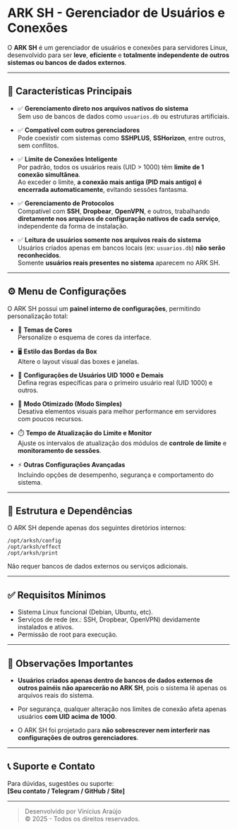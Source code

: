 # ARK SH - Gerenciador de Usuários e Conexões

O **ARK SH** é um gerenciador de usuários e conexões para servidores Linux, desenvolvido para ser **leve**, **eficiente** e **totalmente independente de outros sistemas ou bancos de dados externos**.

---

## 📌 Características Principais

- ✅ **Gerenciamento direto nos arquivos nativos do sistema**  
Sem uso de bancos de dados como `usuarios.db` ou estruturas artificiais.

- ✅ **Compatível com outros gerenciadores**  
Pode coexistir com sistemas como **SSHPLUS**, **SSHorizon**, entre outros, sem conflitos.

- ✅ **Limite de Conexões Inteligente**  
Por padrão, todos os usuários reais (UID > 1000) têm **limite de 1 conexão simultânea**.  
Ao exceder o limite, **a conexão mais antiga (PID mais antigo) é encerrada automaticamente**, evitando sessões fantasma.

- ✅ **Gerenciamento de Protocolos**  
Compatível com **SSH**, **Dropbear**, **OpenVPN**, e outros, trabalhando **diretamente nos arquivos de configuração nativos de cada serviço**, independente da forma de instalação.

- ✅ **Leitura de usuários somente nos arquivos reais do sistema**  
Usuários criados apenas em bancos locais (ex: `usuarios.db`) **não serão reconhecidos**.  
Somente **usuários reais presentes no sistema** aparecem no ARK SH.

---

## ⚙️ Menu de Configurações

O ARK SH possui um **painel interno de configurações**, permitindo personalização total:

- 🎨 **Temas de Cores**  
Personalize o esquema de cores da interface.

- 🖥️ **Estilo das Bordas da Box**  
Altere o layout visual das boxes e janelas.

- 👤 **Configurações de Usuários UID 1000 e Demais**  
Defina regras específicas para o primeiro usuário real (UID 1000) e outros.

- 🚀 **Modo Otimizado (Modo Simples)**  
Desativa elementos visuais para melhor performance em servidores com poucos recursos.

- ⏱️ **Tempo de Atualização do Limite e Monitor**  
Ajuste os intervalos de atualização dos módulos de **controle de limite** e **monitoramento de sessões**.

- ⚡ **Outras Configurações Avançadas**  
Incluindo opções de desempenho, segurança e comportamento do sistema.

---

## 📂 Estrutura e Dependências

O ARK SH depende apenas dos seguintes diretórios internos:

```
/opt/arksh/config
/opt/arksh/effect
/opt/arksh/print
```

Não requer bancos de dados externos ou serviços adicionais.

---

## ✅ Requisitos Mínimos

- Sistema Linux funcional (Debian, Ubuntu, etc).
- Serviços de rede (ex.: SSH, Dropbear, OpenVPN) devidamente instalados e ativos.
- Permissão de root para execução.

---

## 📣 Observações Importantes

- **Usuários criados apenas dentro de bancos de dados externos de outros painéis não aparecerão no ARK SH**, pois o sistema lê apenas os arquivos reais do sistema.

- Por segurança, qualquer alteração nos limites de conexão afeta apenas usuários **com UID acima de 1000**.

- O ARK SH foi projetado para **não sobrescrever nem interferir nas configurações de outros gerenciadores**.

---

## 📞 Suporte e Contato

Para dúvidas, sugestões ou suporte:  
**[Seu contato / Telegram / GitHub / Site]**

---

> Desenvolvido por Vinícius Araújo  
> © 2025 - Todos os direitos reservados.
